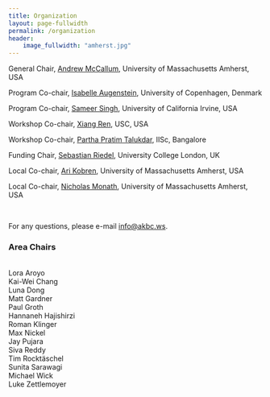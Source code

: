 ```yaml
---
title: Organization
layout: page-fullwidth
permalink: /organization
header:
    image_fullwidth: "amherst.jpg"
---
```


General Chair, [Andrew McCallum](https://people.cs.umass.edu/~mccallum/), University of Massachusetts Amherst, USA

Program Co-chair,	[Isabelle Augenstein](http://isabelleaugenstein.github.io/), University of Copenhagen, Denmark

Program Co-chair,	[Sameer Singh](http://sameersingh.org), University of California Irvine, USA

Workshop Co-chair, [Xiang Ren](http://www-bcf.usc.edu/~xiangren/), USC, USA

Workshop Co-chair, [Partha Pratim Talukdar](http://talukdar.net/), IISc, Bangalore

Funding Chair, [Sebastian Riedel](http://www.riedelcastro.org/), University College London, UK

Local Co-chair, [Ari Kobren](https://akobre01.github.io/), University of Massachusetts Amherst, USA

Local Co-chair, [Nicholas Monath](https://people.cs.umass.edu/~nmonath/), University of Massachusetts Amherst, USA

<br />


For any questions, please e-mail [info@akbc.ws](mailto:info@akbc.ws).


### Area Chairs

<div class="row">
<div class="large-2 columns"> <br /> </div>
<div class="small-6 large-4 columns">
Lora Aroyo <br />
Kai-Wei Chang <br />
Luna Dong <br />
Matt Gardner <br />
Paul Groth <br />
Hannaneh Hajishirzi <br />
Roman Klinger
</div>
<div class="small-6 large-4 columns" markdown="1">
Max Nickel <br />
Jay Pujara <br />
Siva Reddy <br />
Tim Rocktäschel <br />
Sunita Sarawagi <br />
Michael Wick <br />
Luke Zettlemoyer
</div>
<div class="large-2 columns"></div>
</div>

